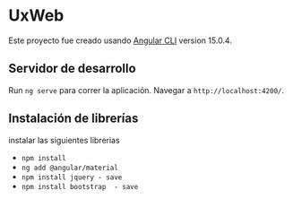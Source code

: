 # UxWeb

Este proyecto fue creado usando [Angular CLI](https://github.com/angular/angular-cli) version 15.0.4.

## Servidor de desarrollo

Run `ng serve` para correr la aplicación. Navegar a `http://localhost:4200/`. 

## Instalación de librerías

instalar las siguientes librerias

- `npm install`   
- `ng add @angular/material`
- `npm install jquery - save`
- `npm install bootstrap  - save`
